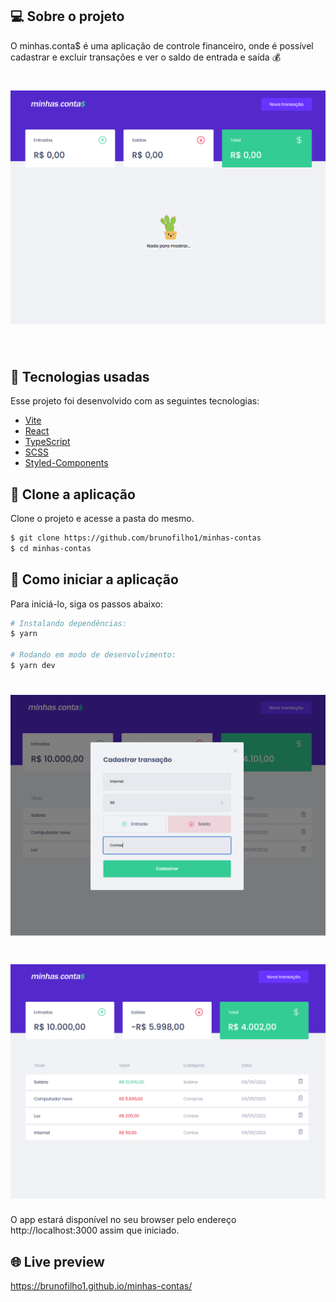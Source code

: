 ## 💻 Sobre o projeto

O minhas.conta$ é uma aplicação de controle financeiro, onde é possível cadastrar e excluir transações e ver o saldo de entrada e saída 💰

<h1 align="center">
    <img width="900px" alt="Imagem da aplicação" src=".github/empty-home.PNG" />
</h1>

<br>

## 🧪 Tecnologias usadas

Esse projeto foi desenvolvido com as seguintes tecnologias:

- [Vite](https://vitejs.dev/)
- [React](https://reactjs.org)
- [TypeScript](https://www.typescriptlang.org/)
- [SCSS](https://sass-lang.com/)
- [Styled-Components](https://styled-components.com/)

## 🔗 Clone a aplicação

Clone o projeto e acesse a pasta do mesmo.

```bash
$ git clone https://github.com/brunofilho1/minhas-contas
$ cd minhas-contas
```

## 🚀 Como iniciar a aplicação

Para iniciá-lo, siga os passos abaixo:

```bash
# Instalando dependências:
$ yarn

# Rodando em modo de desenvolvimento:
$ yarn dev
```

<h1 align="center">
    <img width="900px" alt="Imagem da tela de Posts" src=".github/modal.PNG" />
</h1>

<h1 align="center">
    <img width="900px" alt="Imagem da tela de Posts" src=".github/full-home.PNG" />
</h1>

O app estará disponível no seu browser pelo endereço http://localhost:3000 assim que iniciado.

## 🌐 Live preview

<a src="https://brunofilho1.github.io/minhas-contas/" target="_blank">https://brunofilho1.github.io/minhas-contas/</a>
